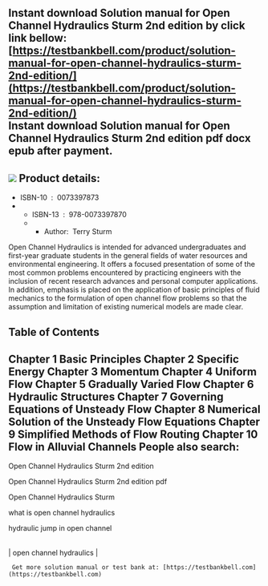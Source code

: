 Instant download **Solution manual for Open Channel Hydraulics Sturm 2nd edition** by click link bellow:  
[https://testbankbell.com/product/solution-manual-for-open-channel-hydraulics-sturm-2nd-edition/](https://testbankbell.com/product/solution-manual-for-open-channel-hydraulics-sturm-2nd-edition/)  
**Instant download Solution manual for Open Channel Hydraulics Sturm 2nd edition pdf docx epub after payment.**
---------------------------------------------------------------------------------------------------------------


![](https://testbankbell.com/wp-content/uploads/2023/05/51lszYIFl8L._SY300___73789.1400197550.1280.1280.jpg)
**Product details:**
--------------------


* ISBN-10 ‏ : ‎ 0073397873
* * ISBN-13 ‏ : ‎ 978-0073397870
  * * Author:  Terry Sturm
   
Open Channel Hydraulics is intended for advanced undergraduates and first-year graduate students in the general fields of water resources and environmental engineering. It offers a focused presentation of some of the most common problems encountered by practicing engineers with the inclusion of recent research advances and personal computer applications. In addition, emphasis is placed on the application of basic principles of fluid mechanics to the formulation of open channel flow problems so that the assumption and limitation of existing numerical models are made clear.



**Table of Contents**
---------------------


Chapter 1 Basic Principles
Chapter 2 Specific Energy
Chapter 3 Momentum
Chapter 4 Uniform Flow
Chapter 5 Gradually Varied Flow
Chapter 6 Hydraulic Structures
Chapter 7 Governing Equations of Unsteady Flow
Chapter 8 Numerical Solution of the Unsteady Flow Equations
Chapter 9 Simplified Methods of Flow Routing
Chapter 10 Flow in Alluvial Channels
**People also search:**
-----------------------


Open Channel Hydraulics Sturm 2nd edition

Open Channel Hydraulics Sturm 2nd edition pdf

Open Channel Hydraulics Sturm

what is open channel hydraulics

hydraulic jump in open channel


|  |
| --- |
| 
open channel hydraulics
 |



     Get more solution manual or test bank at: [https://testbankbell.com](https://testbankbell.com)
